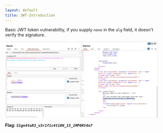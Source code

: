 ```yaml
---
layout: default
title: JWT-Introduction
---
```


Basic JWT token vulnerability, if you supply `none` in the `alg` field, it doesn't verify the signature.

![FLAG](./images/JWT-Introduction_FLAG.png)

**Flag:** **_`S1gn4tuR3_v3r1f1c4t10N_1S_1MP0Rt4n7`_**
